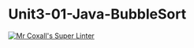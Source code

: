 # Unit3-01-Java-BubbleSort
[![Mr Coxall's Super Linter](https://github.com/ICS4U-Programming-AlexK/Unit3-01-Java-BubbleSort/workflows/Mr%20Coxall's%20Super%20Linter/badge.svg)](https://github.com/ICS4U-Programming-AlexK/Unit3-01-Java-BubbleSort/actions/)
